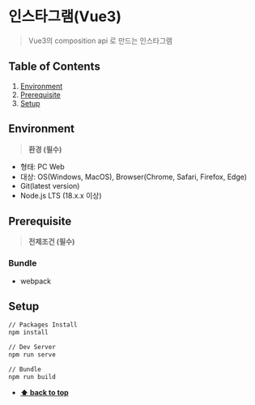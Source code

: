 # 인스타그램(Vue3)

> Vue3의 composition api 로 만드는 인스타그램


## Table of Contents

1. [Environment](#environment)
2. [Prerequisite](#prerequisite)
3. [Setup](#Setup)


## Environment

> **환경 (필수)**

- 형태: PC Web
- 대상: OS(Windows, MacOS), Browser(Chrome, Safari, Firefox, Edge)
- Git(latest version)
- Node.js LTS (18.x.x 이상)

## Prerequisite

> **전제조건 (필수)**

### Bundle
- webpack

## Setup

```sh
// Packages Install
npm install

// Dev Server
npm run serve

// Bundle
npm run build
```

- **[⬆ back to top](#table-of-contents)**
